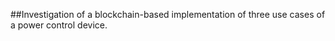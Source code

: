 ##Investigation of a blockchain-based implementation of three use cases of a power control device. 
